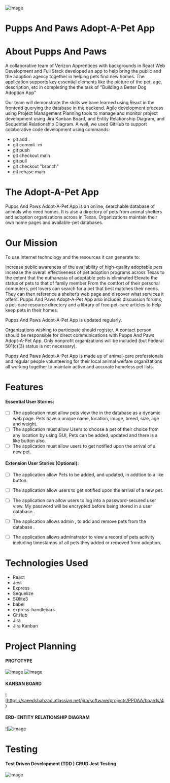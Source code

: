 ![image](https://user-images.githubusercontent.com/94469645/153128713-081ea0c9-cc90-45d2-84fe-2980a80a53c5.png)

#  Pupps And Paws Adopt-A-Pet App
####
# About Pupps And Paws 
A collaborative team of Verizon Apprentices with backgrounds in React Web Development and Full Stack developed an app to help bring the public and the adoption agency together in helping pets find new homes.  The application supports key essential elements like the picture of the pet, age, description, etc in completing the the task of "Building a Better Dog Adoption App"

Our team will demonstrate the skills we have learned using React in the frontend querying the database in the backend. Agile development process using Project Management Planning tools to manage and monitor project development using Jira Kanban Board, and Entity Relationship Diagram, and Sequential Relationship Diagram. A well, we used GitHub to support colaborative code development using commands:
<ul> <li>git add .</li> <li>git commit -m</li><li>git push</li><li>git checkout main</li><li>git pull</li><li>git checkout "branch"</li><li>git rebase main</li> </ul>

# The Adopt-A-Pet App
Pupps And Paws Adopt-A-Pet App is an online, searchable database of animals who need homes. It is also a directory of pets from animal shelters and adoption organizations across in Texas. Organizations maintain their own home pages and available-pet databases.

# Our Mission
To use Internet technology and the resources it can generate to:

Increase public awareness of the availability of high-quality adoptable pets
Increase the overall effectiveness of pet adoption programs across Texas to the extent that the euthanasia of adoptable pets is eliminated
Elevate the status of pets to that of family member
From the comfort of their personal computers, pet lovers can search for a pet that best matches their needs. They can then reference a shelter’s web page and discover what services it offers. Pupps And Paws Adopt-A-Pet App also includes discussion forums, a pet-care resource directory and a library of free pet-care articles to help keep pets in their homes.

Pupps And Paws Adopt-A-Pet App is updated regularly.

Organizations wishing to participate should register. A contact person should be responsible for direct communications with Pupps And Paws Adopt-A-Pet App. Only nonprofit organizations will be included (but Federal 501(c)(3) status is not necessary).

Pupps And Paws Adopt-A-Pet App is made up of animal-care professionals and regular people volunteering for their local animal welfare organizations all working together to maintain active and accurate homeless pet lists. 


# Features
#### Essential User Stories:

- [ ] The application must allow pets view the in the database as a dynamic web page.  Pets have a unique name, location, image, breed, size, age and weight.
- [ ] The application must allow Users to choose a pet of their choice from any location by using GUI, Pets can be added, updated and there is a like button also.
- [ ] The application must allow users to get notified upon the arrival of a new pet.

#### Extension User Stories (Optional):
- [ ] The application allow Pets to be added, and updated, in addtion to a like button.
- [ ] The application allow users to get notified upon the arrival of a new pet.
- [ ] The application can allow users to log into a password-secured user view.  My password will be encrypted before being stored in a user database..
- [ ] The application allows admin , to add and remove pets from the database .
- [ ] The application allows adminstrator to view a record of pets activity including timestamps of all pets they added or removed from adoption.


# Technologies Used
<ul>
      <li>React</li>
      <li>Jest</li>
      <li>Express</li>
      <li>Sequelize</li>
      <li>SQlite3</li>
      <li>babel</li>
      <li>express-handlebars</li>
      <li>GitHub</li>
      <li>Jira</li>
      <li>Jira Kanban</li>
      
  </ul>
  
# Project Planning
#### PROTOTYPE
![image](https://user-images.githubusercontent.com/94469645/153129139-4fe60623-fd3a-4612-9b8a-dc9ef584ba6e.png)
![image](https://user-images.githubusercontent.com/94469645/153130534-c695aa19-e54b-48a8-821f-71f6972c6297.png)




#### KANBAN BOARD
![https://saeedshahzad.atlassian.net/jira/software/projects/PPDAA/boards/4)


#### ERD- ENTITY RELATIONSHIP DIAGRAM
![![image](https://user-images.githubusercontent.com/61039707/152599386-57dec078-8cdf-4e5c-8c30-411afbb6e07f.png)



  
# Testing
#### Test Driven Development (TDD ) CRUD Jest Testing
![image](https://user-images.githubusercontent.com/61039707/153482977-79a58af0-625f-4b18-a7e0-793fbdee15ac.png)
